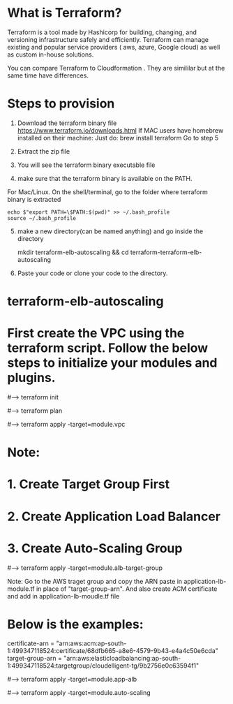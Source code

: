 # What is Terraform?

Terraform is a tool made by Hashicorp for building, changing, and versioning infrastructure safely and efficiently. Terraform can manage existing and popular service providers ( aws, azure, Google cloud) as well as custom in-house solutions.

You can compare Terraform to Cloudformation . They are simililar but at the same time have differences.

# Steps to provision

1. Download the terraform binary file https://www.terraform.io/downloads.html
If MAC users have homebrew installed on their machine: Just do: brew install terraform Go to step 5

2. Extract the zip file
3. You will see the terraform binary executable file
4. make sure that the terraform binary is available on the PATH.

For Mac/Linux. On the shell/terminal, go to the folder where terraform binary is extracted

	echo $"export PATH=\$PATH:$(pwd)" >> ~/.bash_profile
	source ~/.bash_profile

5. make a new directory(can be named anything) and go inside the directory

	mkdir terraform-elb-autoscaling && cd terraform-terraform-elb-autoscaling

6. Paste your code or clone your code to the directory.

# terraform-elb-autoscaling

# First create the VPC using the terraform script. Follow the below steps to initialize your modules and plugins.
  
#--> terraform init

#--> terraform plan

#--> terraform apply -target=module.vpc

# Note: 
#	1. Create Target Group First
#       2. Create Application Load Balancer
#       3. Create Auto-Scaling Group

#--> terraform apply -target=module.alb-target-group

Note: Go to the AWS traget group and copy the ARN paste in application-lb-module.tf in place of "target-group-arn". And also create ACM certificate and add in application-lb-moudle.tf file

# Below is the examples:

  certificate-arn = "arn:aws:acm:ap-south-1:499347118524:certificate/68dfb665-a8e6-4579-9b43-e4a4c50e6cda"
  target-group-arn = "arn:aws:elasticloadbalancing:ap-south-1:499347118524:targetgroup/cloudelligent-tg/9b2756e0c63594f1"

#--> terraform apply -target=module.app-alb


#--> terraform apply -target=module.auto-scaling
